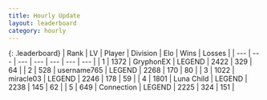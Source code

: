 ```yaml
---
title: Hourly Update
layout: leaderboard
category: hourly
---
```


{: .leaderboard}
| Rank | LV | Player | Division | Elo | Wins | Losses |
| --- | --- | --- | --- | --- | --- | --- |
| <span data-change="0">1</span> | 1372 | <span title="ID: 315148">GryphonEX</span> | LEGEND | <span data-change="1">2422</span> | <span data-change="7">329</span> | <span data-change="1">64</span> |
| <span data-change="0">2</span> | 528 | <span title="ID: 188640">username765</span> | LEGEND | <span data-change="14">2268</span> | <span data-change="2">170</span> | <span data-change="1">80</span> |
| <span data-change="0">3</span> | 1022 | <span title="ID: 416373">miracle03</span> | LEGEND | <span data-change="0">2246</span> | <span data-change="0">178</span> | <span data-change="0">59</span> |
| <span data-change="0">4</span> | 1801 | <span title="ID: 164871">Luna Child</span> | LEGEND | <span data-change="0">2238</span> | <span data-change="0">145</span> | <span data-change="0">62</span> |
| <span data-change="0">5</span> | 649 | <span title="ID: 539711">Connection</span> | LEGEND | <span data-change="0">2225</span> | <span data-change="0">324</span> | <span data-change="0">151</span> |